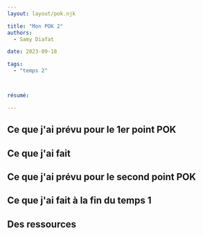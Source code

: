 ```yaml
---
layout: layout/pok.njk

title: "Mon POK 2"
authors:
  - Samy Diafat

date: 2023-09-18

tags: 
  - "temps 2"



résumé:

---
```


## Ce que j'ai prévu pour le 1er point POK


## Ce que j'ai fait


## Ce que j'ai prévu pour le second point POK



## Ce que j'ai fait à la fin du temps 1




## Des ressources

